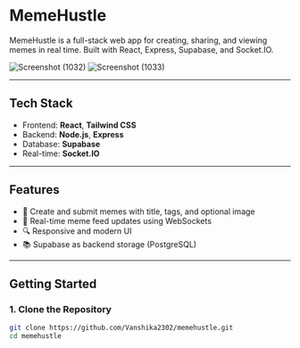 #  MemeHustle

MemeHustle is a full-stack web app for creating, sharing, and viewing memes in real time. Built with React, Express, Supabase, and Socket.IO.

![Screenshot (1032)](https://github.com/user-attachments/assets/abf79eb0-187f-4d9f-b67e-b6838d722560)
![Screenshot (1033)](https://github.com/user-attachments/assets/16453b4d-c592-440a-b3d4-aa25aa06c89b)


---

##  Tech Stack

- Frontend: **React**, **Tailwind CSS**
- Backend: **Node.js**, **Express**
- Database: **Supabase**
- Real-time: **Socket.IO**

---

##  Features

- 🎨 Create and submit memes with title, tags, and optional image
- 📡 Real-time meme feed updates using WebSockets
- 🔍 Responsive and modern UI
- 📚 Supabase as backend storage (PostgreSQL)

---

## Getting Started

### 1. Clone the Repository

```bash
git clone https://github.com/Vanshika2302/memehustle.git
cd memehustle
